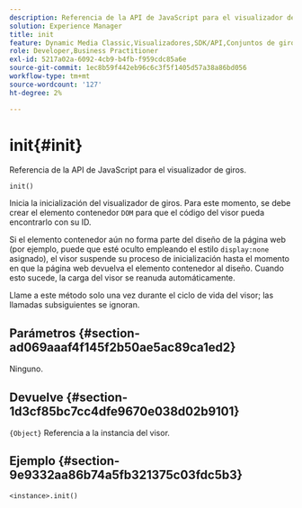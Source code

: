 ```yaml
---
description: Referencia de la API de JavaScript para el visualizador de giros.
solution: Experience Manager
title: init
feature: Dynamic Media Classic,Visualizadores,SDK/API,Conjuntos de giros
role: Developer,Business Practitioner
exl-id: 5217a02a-6092-4cb9-b4fb-f959cdc85a6e
source-git-commit: 1ec8b59f442eb96c6c3f5f1405d57a38a86bd056
workflow-type: tm+mt
source-wordcount: '127'
ht-degree: 2%

---
```


# init{#init}

Referencia de la API de JavaScript para el visualizador de giros.

`init()`

Inicia la inicialización del visualizador de giros. Para este momento, se debe crear el elemento contenedor `DOM` para que el código del visor pueda encontrarlo con su ID.

Si el elemento contenedor aún no forma parte del diseño de la página web (por ejemplo, puede que esté oculto empleando el estilo `display:none` asignado), el visor suspende su proceso de inicialización hasta el momento en que la página web devuelva el elemento contenedor al diseño. Cuando esto sucede, la carga del visor se reanuda automáticamente.

Llame a este método solo una vez durante el ciclo de vida del visor; las llamadas subsiguientes se ignoran.

## Parámetros {#section-ad069aaaf4f145f2b50ae5ac89ca1ed2}

Ninguno.

## Devuelve {#section-1d3cf85bc7cc4dfe9670e038d02b9101}

`{Object}` Referencia a la instancia del visor.

## Ejemplo {#section-9e9332aa86b74a5fb321375c03fdc5b3}

```
<instance>.init()
```
